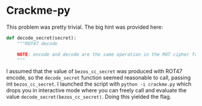 # Crackme-py

This problem was pretty trivial. The big hint was provided here:

```python
def decode_secret(secret):
    """ROT47 decode

    NOTE: encode and decode are the same operation in the ROT cipher family.
    """
```

I assumed that the value of `bezos_cc_secret` was produced with ROT47 encode,
so the `decode_secret` function seemed reasonable to call, passing int
`bezos_cc_secret`. I launched the script with `python -i crackme.py` which
drops you in interactive mode where you can freely call and evaluate the value
`decode_secret(bezos_cc_secret)`. Doing this yielded the flag.
